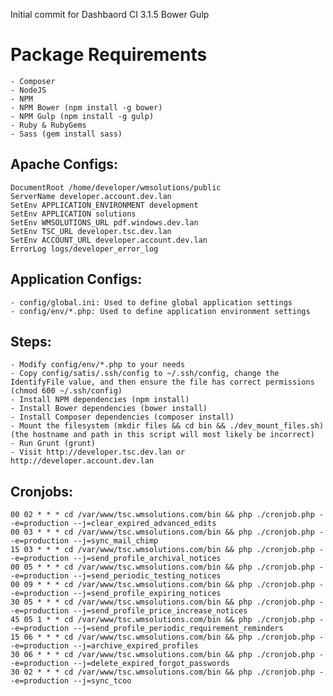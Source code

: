 Initial commit for Dashbaord
CI 3.1.5
Bower
Gulp

# Package Requirements

    - Composer
    - NodeJS
    - NPM
    - NPM Bower (npm install -g bower)
    - NPM Gulp (npm install -g gulp)
    - Ruby & RubyGems
    - Sass (gem install sass)

##  Apache Configs:

    DocumentRoot /home/developer/wmsolutions/public
    ServerName developer.account.dev.lan
    SetEnv APPLICATION_ENVIRONMENT development
    SetEnv APPLICATION solutions
    SetEnv WMSOLUTIONS_URL pdf.windows.dev.lan
    SetEnv TSC_URL developer.tsc.dev.lan
    SetEnv ACCOUNT_URL developer.account.dev.lan
    ErrorLog logs/developer_error_log

## Application Configs:
    - config/global.ini: Used to define global application settings
    - config/env/*.php: Used to define application environment settings

## Steps:
    - Modify config/env/*.php to your needs
    - Copy config/satis/.ssh/config to ~/.ssh/config, change the IdentifyFile value, and then ensure the file has correct permissions (chmod 600 ~/.ssh/config)
    - Install NPM dependencies (npm install)
    - Install Bower dependencies (bower install)
    - Install Composer dependencies (composer install)
    - Mount the filesystem (mkdir files && cd bin && ./dev_mount_files.sh) (the hostname and path in this script will most likely be incorrect)
    - Run Grunt (grunt)
    - Visit http://developer.tsc.dev.lan or http://developer.account.dev.lan

## Cronjobs:

    00 02 * * * cd /var/www/tsc.wmsolutions.com/bin && php ./cronjob.php --e=production --j=clear_expired_advanced_edits
    00 03 * * * cd /var/www/tsc.wmsolutions.com/bin && php ./cronjob.php --e=production --j=sync_mail_chimp
    15 03 * * * cd /var/www/tsc.wmsolutions.com/bin && php ./cronjob.php --e=production --j=send_profile_archival_notices
    00 05 * * * cd /var/www/tsc.wmsolutions.com/bin && php ./cronjob.php --e=production --j=send_periodic_testing_notices
    00 09 * * * cd /var/www/tsc.wmsolutions.com/bin && php ./cronjob.php --e=production --j=send_profile_expiring_notices
    30 05 * * * cd /var/www/tsc.wmsolutions.com/bin && php ./cronjob.php --e=production --j=send_profile_price_increase_notices
    45 05 1 * * cd /var/www/tsc.wmsolutions.com/bin && php ./cronjob.php --e=production --j=send_profile_periodic_requirement_reminders
    15 06 * * * cd /var/www/tsc.wmsolutions.com/bin && php ./cronjob.php --e=production --j=archive_expired_profiles
    30 06 * * * cd /var/www/tsc.wmsolutions.com/bin && php ./cronjob.php --e=production --j=delete_expired_forgot_passwords
    30 02 * * * cd /var/www/tsc.wmsolutions.com/bin && php ./cronjob.php --e=production --j=sync_tcoo
